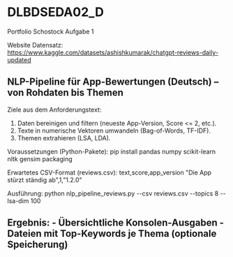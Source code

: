 # DLBDSEDA02_D
Portfolio Schostock Aufgabe 1

Website Datensatz:
https://www.kaggle.com/datasets/ashishkumarak/chatgpt-reviews-daily-updated

NLP-Pipeline für App-Bewertungen (Deutsch) – von Rohdaten bis Themen
-------------------------------------------------------------------
Ziele aus dem Anforderungstext:
1) Daten bereinigen und filtern (neueste App-Version, Score <= 2, etc.).
2) Texte in numerische Vektoren umwandeln (Bag-of-Words, TF-IDF).
3) Themen extrahieren (LSA, LDA).

Voraussetzungen (Python-Pakete):
    pip install pandas numpy scikit-learn nltk gensim packaging

Erwartetes CSV-Format (reviews.csv):
    text,score,app_version
    "Die App stürzt ständig ab",1,"1.2.0"

Ausführung:
    python nlp_pipeline_reviews.py --csv reviews.csv --topics 8 --lsa-dim 100

Ergebnis:
    - Übersichtliche Konsolen-Ausgaben
    - Dateien mit Top-Keywords je Thema (optionale Speicherung)
-------------------------------------------------------------------
